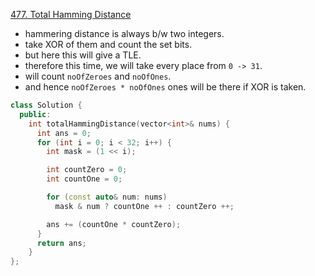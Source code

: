 [477. Total Hamming Distance](https://leetcode.com/problems/total-hamming-distance/)

- hammering distance is always b/w two integers.
- take XOR of them and count the set bits.
- but here this will give a TLE.
- therefore this time, we will take every place from `0 -> 31`.
- will count `noOfZeroes` and `noOfOnes`.
- and hence `noOfZeroes * noOfOnes` ones will be there if XOR is taken.



```cpp
class Solution {
  public:
    int totalHammingDistance(vector<int>& nums) {
      int ans = 0; 
      for (int i = 0; i < 32; i++) {
        int mask = (1 << i);

        int countZero = 0; 
        int countOne = 0;

        for (const auto& num: nums) 
          mask & num ? countOne ++ : countZero ++;

        ans += (countOne * countZero);
      }
      return ans;
    }
};
```
